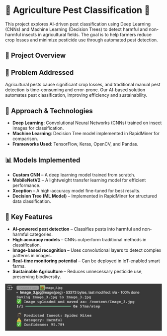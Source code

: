 # 🌱 Agriculture Pest Classification 🐛

This project explores AI-driven pest classification using Deep Learning (CNNs) and Machine Learning (Decision Trees) to detect harmful and non-harmful insects in agricultural fields. The goal is to help farmers reduce crop losses and minimize pesticide use through automated pest detection.

## 📌 Project Overview

## 🚜 Problem Addressed

Agricultural pests cause significant crop losses, and traditional manual pest detection is time-consuming and error-prone. Our AI-based solution automates pest classification, improving efficiency and sustainability.

## 🔬 Approach & Technologies

- **Deep Learning**: Convolutional Neural Networks (CNNs) trained on insect images for classification.
- **Machine Learning**: Decision Tree model implemented in RapidMiner for comparison.
- **Frameworks Used**: TensorFlow, Keras, OpenCV, and Pandas.

## 📊 Models Implemented

- **Custom CNN** – A deep learning model trained from scratch.
- **MobileNetV2** – A lightweight transfer learning model for efficient performance.
- **Xception** – A high-accuracy model fine-tuned for best results.
- **Decision Tree (ML Model)** – Implemented in RapidMiner for structured data classification.

## 🎯 Key Features

- **AI-powered pest detection** – Classifies pests into harmful and non-harmful categories.
- **High accuracy models** – CNNs outperform traditional methods in classification.
- **Image-based recognition** – Uses convolutional layers to detect complex patterns in images.
- **Real-time monitoring potential** – Can be deployed in IoT-enabled smart farms.
- **Sustainable Agriculture** – Reduces unnecessary pesticide use, preserving biodiversity.

![Alt text](https://github.com/K26almulla/Agriculture-Pest-Classification/blob/main/6.jpg) 

